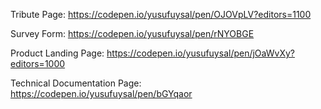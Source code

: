 Tribute Page:                 https://codepen.io/yusufuysal/pen/OJOVpLV?editors=1100

Survey Form:                  https://codepen.io/yusufuysal/pen/rNYOBGE

Product Landing Page:         https://codepen.io/yusufuysal/pen/jOaWvXy?editors=1000

Technical Documentation Page: https://codepen.io/yusufuysal/pen/bGYqaor  
